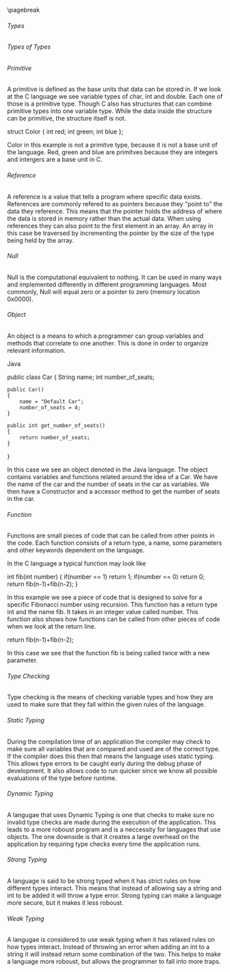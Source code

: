 
\pagebreak

<!---
DO NOT REMOVE THIS COMMENT OR TOPICS LISTED HERE.

This section should cover these topics.
It need not be in this order.

Indicate coverage of topics by copying topic lines verbatim into a comment adjacent to the relevant text.
Covered topics appear twice in a file: here and adjacent to the relevant text.
Uncovered topics appear only once in a file (in this comment).

This command checks whether topic lines appear only once in a file.

    ./check.sh uncovered

TOPICS:

5.1 Types
5.1.1 Types of Types
5.1.1.1 Primitive
5.1.1.2 Reference
5.1.1.3 Null
5.1.1.4 Object
5.1.1.5 Function
5.1.2 Type Checking
5.1.2.1 Static Typing
5.1.2.2 Dynamic Typing
5.1.2.3 Strong Typing
5.1.2.4 Weak Typing
5.3 Runtime Organization
5.3.1 Storage
5.3.1.1 Allocation
5.3.1.1.1 Static
5.3.1.1.2 Dynamic
5.3.1.2 Local references
5.3.1.3 Global References
5.3.2 Runtime
5.3.2.1 Debugging vs Release
5.3.2.2 Runtime Exceptions
-->

###### Types

###### Types of Types

###### Primitive
A primitive is defined as the base units that data can be stored in.
If we look at the C language we see variable types of char, int and double.
Each one of those is a primitive type.
Though C also has structures that can combine primitive types into one variable type.
While the data inside the structure can be primitive, the structure itself is not.

struct Color
{
	int red;
	int green;
	int blue
};

Color in this example is not a primitve type, because it is not a base unit of the language.
Red, green and blue are primitves because they are integers and intergers are a base unit in C.

###### Reference
<!--
5.1.1.2 Reference
-->
A reference is a value that tells a program where specific data exists.
References are commonly refered to as pointers because they "point to" the data they reference.
This means that the pointer holds the address of where the data is stored in memory rather than the actual data.
When using references they can also point to the first element in an array.
An array in this case be traversed by incrementing the pointer by the size of the type being held by the array.

###### Null
<!--
5.1.1.3 Null
-->
Null is the computational equivalent to nothing.
It can be used in many ways and implemented differently in different programming languages.
Most commonly, Null will equal zero or a pointer to zero (memory location 0x0000).

###### Object
An object is a means to which a programmer can group variables and methods that correlate to one another.
This is done in order to organize relevant information.

Java

public class Car
{
	String name;
	int number_of_seats;
	
	public Car()
	{
		name = "Default Car";
		number_of_seats = 4;
	}
	
	public int get_number_of_seats()
	{
		return number_of_seats;
	}
}

In this case we see an object denoted in the Java language.
The object contains variables and functions related around the idea of a Car.
We have the name of the car and the number of seats in the car as variables.
We then have a Constructor and a accessor method to get the number of seats in the car.

<!--
Is there anything else of relevance that should be added to this topic?
Such as static vs non-static?
-->

###### Function

Functions are small pieces of code that can be called from other points in the code.
Each function consists of a return type, a name, some parameters and other keywords dependent on the language.

In the C language a typical function may look like

int fib(int number)
{
	if(number == 1)
		return 1;
	if(number == 0)
		return 0;
	return fib(n-1)+fib(n-2);
}

In this example we see a piece of code that is designed to solve for a specific Fibonacci number using recursion.
This function has a return type int and the name fib.
It takes in an integer value called number.
This function also shows how functions can be called from other pieces of code when we look at the return line.

return fib(n-1)+fib(n-2);

In this case we see that the function fib is being called twice with a new parameter.

###### Type Checking

Type checking is the means of checking variable types and how they are used to make sure that they fall within the given rules of the language.

###### Static Typing

During the compilation time of an application the compiler may check to make sure all variables that are compared and used are of the correct type.
If the compiler does this then that means the language uses static typing.
This allows type errors to be caught early during the debug phase of development.
It also allows code to run quicker since we know all possible evaluations of the type before runtime.

###### Dynamic Typing

A langugae that uses Dynamic Typing is one that checks to make sure no invalid type checks are made during the execution of the application.
This leads to a more roboust program and is a neccessity for languages that use objects.
The one downside is that it creates a large overhead on the application by requiring type checks every time the application runs.

###### Strong Typing

A language is said to be strong typed when it has strict rules on how different types interact.
This means that instead of allowing say a string and int to be added it will throw a type error.
Strong typing can make a language more secure, but it makes it less roboust.

###### Weak Typing

A langugae is considered to use weak typing when it has relaxed rules on how types interact.
Instead of throwing an error when adding an int to a string it will instead return some combination of the two.
This helps to make a language more roboust, but allows the programmer to fall into more traps.